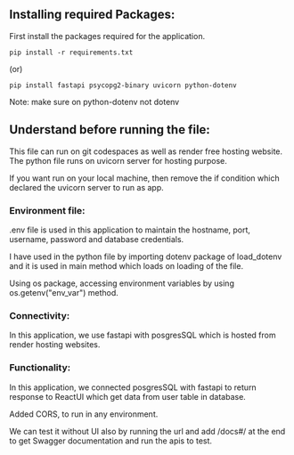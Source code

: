 ## Installing required Packages:

First install the packages required for the application.

    pip install -r requirements.txt
(or)

    pip install fastapi psycopg2-binary uvicorn python-dotenv
        
Note: make sure on python-dotenv not dotenv

## Understand before running the file:
    
This file can run on git codespaces as well as render free hosting website. The python file runs on uvicorn server for hosting purpose. 

If you want run on your local machine, then remove the if condition which declared the uvicorn server to run as app.

### Environment file:
    
.env file is used in this application to maintain the hostname, port, username, password and database credentials.

I have used in the python file by importing dotenv package of load_dotenv and it is used in main method which loads on loading of the file.
    
Using os package, accessing environment variables by using os.getenv("env_var") method.

### Connectivity:
    
In this application, we use fastapi with posgresSQL which is hosted from render hosting websites.

### Functionality:
    
In this application, we connected posgresSQL with fastapi to return response to ReactUI which get data from user table in database.
    
Added CORS, to run in any environment.
    
We can test it without UI also by running the url and add /docs#/ at the end to get Swagger documentation and run the apis to test.
